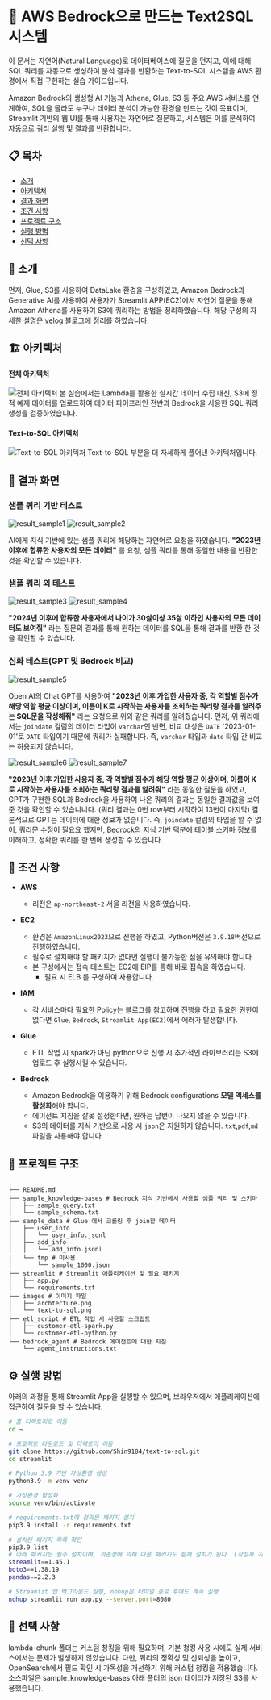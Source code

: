 # 🚀 AWS Bedrock으로 만드는 Text2SQL 시스템
이 문서는 자연어(Natural Language)로 데이터베이스에 질문을 던지고, 이에 대해 SQL 쿼리를 자동으로 생성하여 분석 결과를 반환하는 Text-to-SQL 시스템을 AWS 환경에서 직접 구현하는 실습 가이드입니다.

Amazon Bedrock의 생성형 AI 기능과 Athena, Glue, S3 등 주요 AWS 서비스를 연계하여, SQL을 몰라도 누구나 데이터 분석이 가능한 환경을 만드는 것이 목표이며, Streamlit 기반의 웹 UI를 통해 사용자는 자연어로 질문하고, 시스템은 이를 분석하여 자동으로 쿼리 실행 및 결과를 반환합니다.

## 📋 목차
- [소개](#-소개)
- [아키텍처](#-아키텍처)
- [결과 화면](#-결과-화면)
- [조건 사항](#-조건-사항)
- [프로젝트 구조](#-프로젝트-구조)
- [실행 방법](#-실행-방법)
- [선택 사항](#-선택-사항)

## 🎯 소개
먼저, Glue, S3를 사용하여 DataLake 환경을 구성하였고, Amazon Bedrock과 Generative AI를 사용하여 사용자가 Streamlit APP(EC2)에서 자연어 질문을 통해 Amazon Athena를 사용하여 S3에 쿼리하는 방법을 정리하였습니다.
해당 구성의 자세한 설명은 [velog](https://velog.io/@dongs52/AWS-Bedrock-Agent%EB%A5%BC-%EC%82%AC%EC%9A%A9%ED%95%9C-Text-to-SQL-%EB%A7%8C%EB%93%A4%EA%B8%B0) 블로그에 정리를 하였습니다.

## 🏗 아키텍처
#### 전체 아키텍처
![전체 아키텍처](images/archtecture.png)
본 실습에서는 Lambda를 활용한 실시간 데이터 수집 대신, S3에 정적 예제 데이터를 업로드하여 데이터 파이프라인 전반과 Bedrock을 사용한 SQL 쿼리 생성을 검증하였습니다.

#### Text-to-SQL 아키텍처
![Text-to-SQL 아키텍처](images/text-to-sql.png)
Text-to-SQL 부분을 더 자세하게 풀어낸 아키텍처입니다.

## 🙌 결과 화면
### 샘플 쿼리 기반 테스트
![result_sample1](images/result_sample1.png)
![result_sample2](images/result_sample2.png)

AI에게 지식 기반에 있는 샘플 쿼리에 해당하는 자연어로 요청을 하였습니다. 
**"2023년 이후에 합류한 사용자의 모든 데이터"** 를 요청, 샘플 쿼리를 통해 동일한 내용을 반환한 것을 확인할 수 있습니다.

### 샘플 쿼리 외 테스트
![result_sample3](images/result_sample3.png)
![result_sample4](images/result_sample4.png)

**"2024년 이후에 합류한 사용자에서 나이가 30살이상 35살 이하인 사용자의 모든 데이터도 보여줘"** 라는 질문의 결과를 통해 원하는 데이터를 SQL을 통해 결과를 반환 한 것을 확인할 수 있습니다.

### 심화 테스트(GPT 및 Bedrock 비교)
![result_sample5](images/result_sample5.png)

Open AI의 Chat GPT를 사용하여 **"2023년 이후 가입한 사용자 중, 각 역할별 점수가 해당 역할 평균 이상이며, 이름이 K로 시작하는 사용자를 조회하는 쿼리랑 결과를 알려주는 SQL문을 작성해줘"** 라는 요청으로 위와 같은 쿼리를 알려줬습니다.
먼저, 위 쿼리에서는 `joindate` 컬럼의 데이터 타입이 `varchar`인 반면, 비교 대상은 `DATE` '2023-01-01'로 `DATE` 타입이기 때문에 쿼리가 실패합니다. 즉, `varchar` 타입과 `date` 타입 간 비교는 허용되지 않습니다.

![result_sample6](images/result_sample6.png)
![result_sample7](images/result_sample7.png)

**"2023년 이후 가입한 사용자 중, 각 역할별 점수가 해당 역할 평균 이상이며, 이름이 K로 시작하는 사용자를 조회하는 쿼리랑 결과를 알려줘"** 라는 동일한 질문을 하였고, GPT가 구현한 SQL과 Bedrock을 사용하여 나온 쿼리의 결과는 동일한 결과값을 보여준 것을 확인할 수 있습니니다. (쿼리 결과는 0번 row부터 시작하여 13번이 마지막)
결론적으로 GPT는 데이터에 대한 정보가 없습니다. 즉, `joindate` 컬럼의 타입을 알 수 없어, 쿼리문 수정이 필요요 했지만, Bedrock의 지식 기반 덕분에 테이블 스키마 정보를 이해하고, 정확한 쿼리를 한 번에 생성할 수 있습니다.

## 🐞 조건 사항
 - **AWS**
    - 리전은 `ap-northeast-2` 서울 리전을 사용하였습니다.

 - **EC2**
    - 환경은 `AmazonLinux2023`으로 진행을 하였고, Python버전은 `3.9.18`버전으로 진행하였습니다.
    - 필수로 설치해야 할 패키지가 없다면 실행이 불가능한 점을 유의해야 합니다.
    - 본 구성에서는 접속 테스트는 EC2에 EIP를 통해 바로 접속을 하였습니다.
        - 필요 시 ELB 를 구성하여 사용합니다.

 - **IAM**
    - 각 서비스마다 필요한 Policy는 블로그를 참고하며 진행을 하고 필요한 권한이 없다면 `Glue`, `Bedrock`, `Streamlit App(EC2)`에서 에러가 발생합니다.

 - **Glue**
    - ETL 작업 시 spark가 아닌 python으로 진행 시 추가적인 라이브러리는 S3에 업로드 후 실행시킬 수 있습니다.

 - **Bedrock**
    - Amazon Bedrock을 이용하기 위해 Bedrock configurations **모델 액세스를 활성화**해야 합니다.
    - 에이전트 지침을 잘못 설정한다면, 원하는 답변이 나오지 않을 수 있습니다.
    - S3의 데이터를 지식 기반으로 사용 시 `json`은 지원하지 않습니다. `txt`,`pdf`,`md` 파일을 사용해야 합니다.

## 📁 프로젝트 구조
```tree
.
├── README.md
├── sample_knowledge-bases # Bedrock 지식 기반에서 사용할 샘플 쿼리 및 스키마
│   ├── sample_query.txt
│   └── sample_schema.txt
├── sample_data # Glue 에서 크롤링 후 join할 데이터
│   ├── user_info
│   │   └── user_info.jsonl
│   ├── add_info
│   │   └── add_info.jsonl
│   └── tmp # 미사용
│       └── sample_1000.json
├── streamlit # Streamlit 애플리케이션 및 필요 패키지
│   ├── app.py
│   └── requirements.txt
├── images # 이미지 파일
│   ├── archtecture.png
│   └── text-to-sql.png
├── etl_script # ETL 작업 시 사용할 스크립트
│   ├── customer-etl-spark.py
│   └── customer-etl-python.py
└── bedrock_agent # Bedrock 에이전트에 대한 지침
    └── agent_instructions.txt
```

## ⚙️ 실행 방법
아래의 과정을 통해 Streamlit App을 실행할 수 있으며, 브라우저에서 애플리케이션에 접근하여 질문을 할 수 있습니다.
```bash
# 홈 디렉토리로 이동
cd ~

# 프로젝트 다운로드 및 디렉토리 이동
git clone https://github.com/Shin9184/text-to-sql.git
cd streamlit

# Python 3.9 기반 가상환경 생성
python3.9 -m venv venv

# 가상환경 활성화
source venv/bin/activate

# requirements.txt에 정의된 패키지 설치
pip3.9 install -r requirements.txt

# 설치된 패키지 목록 확인
pip3.9 list
# 아래 패키지는 필수 설치이며, 의존성에 의해 다른 패키지도 함께 설치가 된다. (작성자 기준)
streamlit==1.45.1
boto3==1.38.19
pandas==2.2.3

# Streamlit 앱 백그라운드 실행, nohup은 터미널 종료 후에도 계속 실행
nohup streamlit run app.py --server.port=8080
```

## 🎰 선택 사항
lambda-chunk 폴더는 커스텀 청킹을 위해 필요하며, 기본 청킹 사용 시에도 실제 서비스에서는 문제가 발생하지 않았습니다.
다만, 쿼리의 정확성 및 신뢰성을 높이고, OpenSearch에서 필드 확인 시 가독성을 개선하기 위해 커스텀 청킹을 적용했습니다.
소스파일은 sample_knowledge-bases 아래 폴더의 json 데이터가 저장된 S3를 사용했습니다.